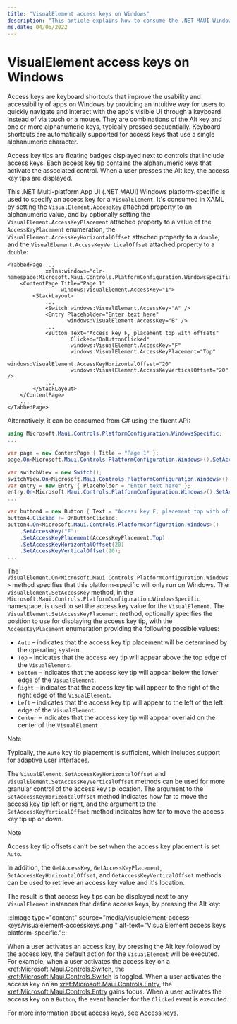 ```yaml
---
title: "VisualElement access keys on Windows"
description: "This article explains how to consume the .NET MAUI Windows platform-specific that specifies an access key for a VisualElement."
ms.date: 04/06/2022
---
```


# VisualElement access keys on Windows

Access keys are keyboard shortcuts that improve the usability and accessibility of apps on Windows by providing an intuitive way for users to quickly navigate and interact with the app's visible UI through a keyboard instead of via touch or a mouse. They are combinations of the Alt key and one or more alphanumeric keys, typically pressed sequentially. Keyboard shortcuts are automatically supported for access keys that use a single alphanumeric character.

Access key tips are floating badges displayed next to controls that include access keys. Each access key tip contains the alphanumeric keys that activate the associated control. When a user presses the Alt key, the access key tips are displayed.

This .NET Multi-platform App UI (.NET MAUI) Windows platform-specific is used to specify an access key for a `VisualElement`. It's consumed in XAML by setting the `VisualElement.AccessKey` attached property to an alphanumeric value, and by optionally setting the `VisualElement.AccessKeyPlacement` attached property to a value of the `AccessKeyPlacement` enumeration, the `VisualElement.AccessKeyHorizontalOffset` attached property to a `double`, and the `VisualElement.AccessKeyVerticalOffset` attached property to a `double`:

```xaml
<TabbedPage ...
            xmlns:windows="clr-namespace:Microsoft.Maui.Controls.PlatformConfiguration.WindowsSpecific;assembly=Microsoft.Maui.Controls">
    <ContentPage Title="Page 1"
                 windows:VisualElement.AccessKey="1">
        <StackLayout>
            ...
            <Switch windows:VisualElement.AccessKey="A" />
            <Entry Placeholder="Enter text here"
                   windows:VisualElement.AccessKey="B" />
            ...
            <Button Text="Access key F, placement top with offsets"
                    Clicked="OnButtonClicked"
                    windows:VisualElement.AccessKey="F"
                    windows:VisualElement.AccessKeyPlacement="Top"
                    windows:VisualElement.AccessKeyHorizontalOffset="20"
                    windows:VisualElement.AccessKeyVerticalOffset="20" />
            ...
        </StackLayout>
    </ContentPage>
    ...
</TabbedPage>
```

Alternatively, it can be consumed from C# using the fluent API:

```csharp
using Microsoft.Maui.Controls.PlatformConfiguration.WindowsSpecific;
...

var page = new ContentPage { Title = "Page 1" };
page.On<Microsoft.Maui.Controls.PlatformConfiguration.Windows>().SetAccessKey("1");

var switchView = new Switch();
switchView.On<Microsoft.Maui.Controls.PlatformConfiguration.Windows>().SetAccessKey("A");
var entry = new Entry { Placeholder = "Enter text here" };
entry.On<Microsoft.Maui.Controls.PlatformConfiguration.Windows>().SetAccessKey("B");
...

var button4 = new Button { Text = "Access key F, placement top with offsets" };
button4.Clicked += OnButtonClicked;
button4.On<Microsoft.Maui.Controls.PlatformConfiguration.Windows>()
    .SetAccessKey("F")
    .SetAccessKeyPlacement(AccessKeyPlacement.Top)
    .SetAccessKeyHorizontalOffset(20)
    .SetAccessKeyVerticalOffset(20);
...
```

The `VisualElement.On<Microsoft.Maui.Controls.PlatformConfiguration.Windows>` method specifies that this platform-specific will only run on Windows. The `VisualElement.SetAccessKey` method, in the `Microsoft.Maui.Controls.PlatformConfiguration.WindowsSpecific` namespace, is used to set the access key value for the `VisualElement`. The `VisualElement.SetAccessKeyPlacement` method, optionally specifies the position to use for displaying the access key tip, with the `AccessKeyPlacement` enumeration providing the following possible values:

- `Auto` – indicates that the access key tip placement will be determined by the operating system.
- `Top` – indicates that the access key tip will appear above the top edge of the `VisualElement`.
- `Bottom` – indicates that the access key tip will appear below the lower edge of the `VisualElement`.
- `Right` – indicates that the access key tip will appear to the right of the right edge of the `VisualElement`.
- `Left` – indicates that the access key tip will appear to the left of the left edge of the `VisualElement`.
- `Center` – indicates that the access key tip will appear overlaid on the center of the `VisualElement`.

> [!NOTE]
> Typically, the `Auto` key tip placement is sufficient, which includes support for adaptive user interfaces.

The `VisualElement.SetAccessKeyHorizontalOffset` and `VisualElement.SetAccessKeyVerticalOffset` methods can be used for more granular control of the access key tip location. The argument to the `SetAccessKeyHorizontalOffset` method indicates how far to move the access key tip left or right, and the argument to the `SetAccessKeyVerticalOffset` method indicates how far to move the access key tip up or down.

>[!NOTE]
> Access key tip offsets can't be set when the access key placement is set `Auto`.

In addition, the `GetAccessKey`, `GetAccessKeyPlacement`, `GetAccessKeyHorizontalOffset`, and `GetAccessKeyVerticalOffset` methods can be used to retrieve an access key value and it's location.

The result is that access key tips can be displayed next to any `VisualElement` instances that define access keys, by pressing the Alt key:

:::image type="content" source="media/visualelement-access-keys/visualelement-accesskeys.png " alt-text="VisualElement access keys platform-specific.":::

When a user activates an access key, by pressing the Alt key followed by the access key, the default action for the `VisualElement` will be executed. For example, when a user activates the access key on a <xref:Microsoft.Maui.Controls.Switch>, the <xref:Microsoft.Maui.Controls.Switch> is toggled. When a user activates the access key on an <xref:Microsoft.Maui.Controls.Entry>, the <xref:Microsoft.Maui.Controls.Entry> gains focus. When a user activates the access key on a `Button`, the event handler for the `Clicked` event is executed.

<!-- > [!WARNING]
> By default, when a modal dialog is displayed any access keys that are defined on the page behind the dialog can still be activated. However, custom logic can be written to disable access keys in this scenario. This can be achieved by handling the `Dispatcher.AcceleratorKeyActivated` event in the `MainPage` class of your UWP project, and in the event handler setting the `Handled` property of the event arguments to `true` when a modal dialog is displayed. -->

For more information about access keys, see [Access keys](/windows/apps/design/input/access-keys).
